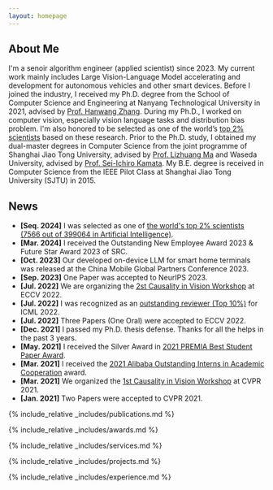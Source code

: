 ```yaml
---
layout: homepage
---
```


## About Me
I'm a senoir algorithm engineer (applied scientist) since 2023. My current work mainly includes Large Vision-Language Model accelerating and development for autonomous vehicles and other smart devices. Before I joined the industry, I received my Ph.D. degree from the School of Computer Science and Engineering at Nanyang Technological University in 2021, advised by [Prof. Hanwang Zhang](https://personal.ntu.edu.sg/hanwangzhang/). During my Ph.D., I worked on computer vision, especially vision language tasks and distribution bias problem. I'm also honored to be selected as one of the world’s [top 2% scientists](https://topresearcherslist.com/Home/Search?AuthFull=tang%2C+kaihua) based on these research. Prior to the Ph.D. study, I obtained my dual-master degrees in Computer Science from the joint programme of Shanghai Jiao Tong University, advised by [Prof. Lizhuang Ma](https://www.cs.sjtu.edu.cn/en/PeopleDetail.aspx?id=154) and Waseda University, advised by [Prof. Sei-Ichiro Kamata](https://www.waseda.jp/fsci/gips/other-en/2015/09/08/2167/).  My B.E. degree is received in Computer Science from the IEEE Pilot Class at Shanghai Jiao Tong University (SJTU) in 2015.

## News
- **[Seq. 2024]** I was selected as one of [the world's top 2% scientists (7566 out of 399064 in Artificial Intelligence)](https://topresearcherslist.com/Home/Search?AuthFull=tang%2C+kaihua).
- **[Mar. 2024]** I received the Outstanding New Employee Award 2023 & Future Star Award 2023 of SRC.
- **[Oct. 2023]** Our developed on-device LLM for smart home terminals was released at the China Mobile Global Partners Conference 2023.
- **[Sep. 2023]** One Paper was accepted to NeurIPS 2023.
- **[Jul. 2022]** We are organizing the <a href="http://www.causalityinvision.com" target="_blank">2st Causality in Vision Workshop</a> at ECCV 2022.
- **[Jul. 2022]** I was recognized as an <a href="https://icml.cc/Conferences/2022/Reviewers" target="_blank">outstanding reviewer (Top 10%)</a> for ICML 2022.
- **[Jul. 2022]** Three Papers (One Oral) were accepted to ECCV 2022.
- **[Dec. 2021]** I passed my Ph.D. thesis defense. Thanks for all the helps in the past 3 years.
- **[May. 2021]** I received the Silver Award in <a href="http://www.premiasg.org/for-members/premia-best-student-paper-awards/premia-best-student-paper-awards-2021/" target="_blank">2021 PREMIA Best Student Paper Award</a>.
- **[Mar. 2021]** I received the <a href="https://azft.alibaba.com/newspage/?id=170" target="_blank">2021 Alibaba Outstanding Interns in Academic Cooperation</a> award.
- **[Mar. 2021]** We organized the <a href="http://www.causalityinvision.com/civ2021.html" target="_blank">1st Causality in Vision Workshop</a> at CVPR 2021.
- **[Jan. 2021]** Two Papers were accepted to CVPR 2021.

{% include_relative _includes/publications.md %}

{% include_relative _includes/awards.md %}

{% include_relative _includes/services.md %}

{% include_relative _includes/projects.md %}

{% include_relative _includes/experience.md %}
